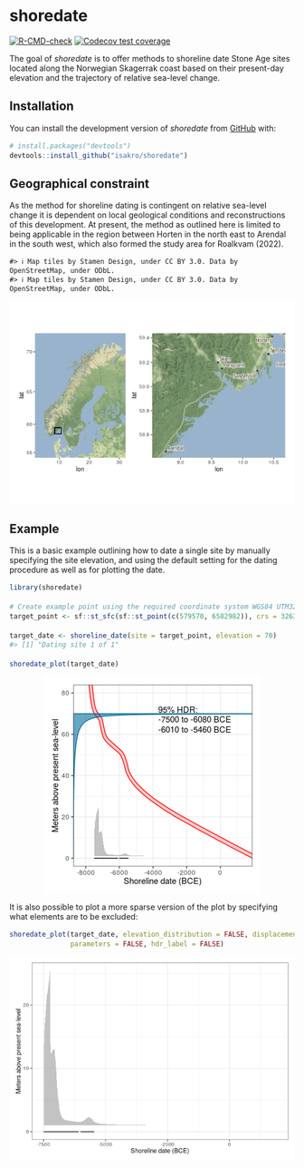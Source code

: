 
<!-- README.md is generated from README.Rmd. Please edit that file -->

# shoredate

<!-- badges: start -->

[![R-CMD-check](https://github.com/isakro/shoredate/actions/workflows/R-CMD-check.yaml/badge.svg)](https://github.com/isakro/shoredate/actions/workflows/R-CMD-check.yaml)
[![Codecov test
coverage](https://codecov.io/gh/isakro/shoredate/branch/master/graph/badge.svg)](https://app.codecov.io/gh/isakro/shoredate?branch=master)
<!-- badges: end -->

The goal of *shoredate* is to offer methods to shoreline date Stone Age
sites located along the Norwegian Skagerrak coast based on their
present-day elevation and the trajectory of relative sea-level change.

## Installation

You can install the development version of *shoredate* from
[GitHub](https://github.com/isakro/shoredate) with:

``` r
# install.packages("devtools")
devtools::install_github("isakro/shoredate")
```

## Geographical constraint

As the method for shoreline dating is contingent on relative sea-level
change it is dependent on local geological conditions and
reconstructions of this development. At present, the method as outlined
here is limited to being applicable in the region between Horten in the
north east to Arendal in the south west, which also formed the study
area for Roalkvam (2022).

    #> ℹ Map tiles by Stamen Design, under CC BY 3.0. Data by OpenStreetMap, under ODbL.
    #> ℹ Map tiles by Stamen Design, under CC BY 3.0. Data by OpenStreetMap, under ODbL.

<img src="man/figures/README-unnamed-chunk-2-1.png" style="display: block; margin: auto;" />

## Example

This is a basic example outlining how to date a single site by manually
specifying the site elevation, and using the default setting for the
dating procedure as well as for plotting the date.

``` r
library(shoredate)

# Create example point using the required coordinate system WGS84 UTM32N (EPSG: 32632).
target_point <- sf::st_sfc(sf::st_point(c(579570, 6582982)), crs = 32632)

target_date <- shoreline_date(site = target_point, elevation = 70)
#> [1] "Dating site 1 of 1"

shoredate_plot(target_date)
```

<img src="man/figures/README-date-1.png" style="display: block; margin: auto;" />

It is also possible to plot a more sparse version of the plot by
specifying what elements are to be excluded:

``` r
shoredate_plot(target_date, elevation_distribution = FALSE, displacement_curve = FALSE,
               parameters = FALSE, hdr_label = FALSE)
```

<img src="man/figures/README-sparse-1.png" style="display: block; margin: auto;" />
